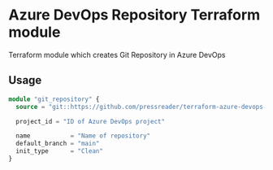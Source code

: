 # Azure DevOps Repository Terraform module

Terraform module which creates Git Repository in Azure DevOps

## Usage

```terraform
module "git_repository" {
  source = "git::https://github.com/pressreader/terraform-azure-devops-git-repository.git?ref=1.0.0"

  project_id = "ID of Azure DevOps project"

  name           = "Name of repository"
  default_branch = "main"
  init_type      = "Clean"
}
```